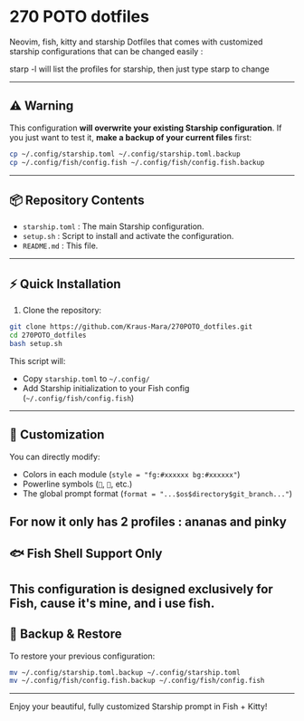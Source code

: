 # 270 POTO dotfiles
Neovim, fish, kitty and starship Dotfiles that comes with customized starship configurations that can be changed easily : 

starp -l will list the profiles for starship, then just type starp <profile> to change


---

## ⚠️ Warning

This configuration **will overwrite your existing Starship configuration**.
If you just want to test it, **make a backup of your current files** first:

```bash
cp ~/.config/starship.toml ~/.config/starship.toml.backup
cp ~/.config/fish/config.fish ~/.config/fish/config.fish.backup
```

---

## 📦 Repository Contents

* `starship.toml` : The main Starship configuration.
* `setup.sh` : Script to install and activate the configuration.
* `README.md` : This file.

---

## ⚡ Quick Installation

1. Clone the repository:

```bash
git clone https://github.com/Kraus-Mara/270POTO_dotfiles.git
cd 270POTO_dotfiles
bash setup.sh
```

This script will:

* Copy `starship.toml` to `~/.config/`
* Add Starship initialization to your Fish config (`~/.config/fish/config.fish`)

---

## 🔧 Customization

You can directly modify:

* Colors in each module (`style = "fg:#xxxxxx bg:#xxxxxx"`)
* Powerline symbols (``, ``, etc.)
* The global prompt format (`format = "...$os$directory$git_branch..."`)

For now it only has 2 profiles : ananas and pinky
---

## 🐟 Fish Shell Support Only

This configuration is **designed exclusively for Fish**, cause it's mine, and i use fish.
---

## 💾 Backup & Restore

To restore your previous configuration:

```bash
mv ~/.config/starship.toml.backup ~/.config/starship.toml
mv ~/.config/fish/config.fish.backup ~/.config/fish/config.fish
```

---

Enjoy your beautiful, fully customized Starship prompt in Fish + Kitty!

